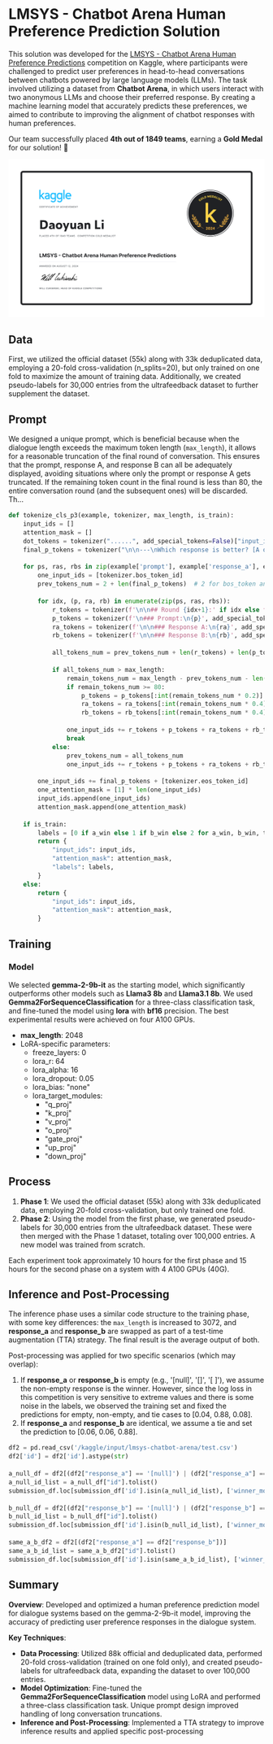 
# LMSYS - Chatbot Arena Human Preference Prediction Solution

This solution was developed for the [LMSYS - Chatbot Arena Human Preference Predictions](https://www.kaggle.com/competitions/lmsys-chatbot-arena/overview) competition on Kaggle, where participants were challenged to predict user preferences in head-to-head conversations between chatbots powered by large language models (LLMs). The task involved utilizing a dataset from **Chatbot Arena**, in which users interact with two anonymous LLMs and choose their preferred response. By creating a machine learning model that accurately predicts these preferences, we aimed to contribute to improving the alignment of chatbot responses with human preferences.

Our team successfully placed **4th out of 1849 teams**, earning a **Gold Medal** for our solution! 🏅

![Daoyuan Li - LMSYS](./Daoyuan%20Li%20-%20LMSYS%20-%20Chatbot%20Arena%20Human%20Preference%20Predictions.png)

## Data
First, we utilized the official dataset (55k) along with 33k deduplicated data, employing a 20-fold cross-validation (n_splits=20), but only trained on one fold to maximize the amount of training data. Additionally, we created pseudo-labels for 30,000 entries from the ultrafeedback dataset to further supplement the dataset.

## Prompt
We designed a unique prompt, which is beneficial because when the dialogue length exceeds the maximum token length (`max_length`), it allows for a reasonable truncation of the final round of conversation. This ensures that the prompt, response A, and response B can all be adequately displayed, avoiding situations where only the prompt or response A gets truncated. If the remaining token count in the final round is less than 80, the entire conversation round (and the subsequent ones) will be discarded. Th...

```python
def tokenize_cls_p3(example, tokenizer, max_length, is_train):
    input_ids = []
    attention_mask = []
    dot_tokens = tokenizer("......", add_special_tokens=False)["input_ids"]
    final_p_tokens = tokenizer("\n\n---\nWhich response is better? [A or B or tie]\nAnswer: ", add_special_tokens=False)["input_ids"]

    for ps, ras, rbs in zip(example['prompt'], example['response_a'], example['response_b']):
        one_input_ids = [tokenizer.bos_token_id]
        prev_tokens_num = 2 + len(final_p_tokens)  # 2 for bos_token and eos_token

        for idx, (p, ra, rb) in enumerate(zip(ps, ras, rbs)):
            r_tokens = tokenizer(f'\n\n## Round {idx+1}:' if idx else f'## Round {idx+1}:', add_special_tokens=False)["input_ids"]
            p_tokens = tokenizer(f'\n### Prompt:\n{p}', add_special_tokens=False)["input_ids"]
            ra_tokens = tokenizer(f'\n\n### Response A:\n{ra}', add_special_tokens=False)["input_ids"]
            rb_tokens = tokenizer(f'\n\n### Response B:\n{rb}', add_special_tokens=False)["input_ids"]

            all_tokens_num = prev_tokens_num + len(r_tokens) + len(p_tokens) + len(ra_tokens) + len(rb_tokens

            if all_tokens_num > max_length:
                remain_tokens_num = max_length - prev_tokens_num - len(r_tokens) - 3 * len(dot_tokens)
                if remain_tokens_num >= 80:
                    p_tokens = p_tokens[:int(remain_tokens_num * 0.2)] + dot_tokens if len(p_tokens) > int(remain_tokens_num * 0.2) else p_tokens
                    ra_tokens = ra_tokens[:int(remain_tokens_num * 0.4)] + dot_tokens if len(ra_tokens) > int(remain_tokens_num * 0.4) else ra_tokens
                    rb_tokens = rb_tokens[:int(remain_tokens_num * 0.4)] + dot_tokens if len(rb_tokens) > int(remain_tokens_num * 0.4) else rb_tokens

                one_input_ids += r_tokens + p_tokens + ra_tokens + rb_tokens
                break
            else:
                prev_tokens_num = all_tokens_num
                one_input_ids += r_tokens + p_tokens + ra_tokens + rb_tokens

        one_input_ids += final_p_tokens + [tokenizer.eos_token_id]
        one_attention_mask = [1] * len(one_input_ids)
        input_ids.append(one_input_ids)
        attention_mask.append(one_attention_mask)

    if is_train:
        labels = [0 if a_win else 1 if b_win else 2 for a_win, b_win, tie in zip(example['winner_model_a'], example['winner_model_b'], example['winner_tie'])]
        return {
            "input_ids": input_ids,
            "attention_mask": attention_mask,
            "labels": labels,
        }
    else:
        return {
            "input_ids": input_ids,
            "attention_mask": attention_mask,
        }
```
## Training

### Model
We selected **gemma-2-9b-it** as the starting model, which significantly outperforms other models such as **Llama3 8b** and **Llama3.1 8b**. We used **Gemma2ForSequenceClassification** for a three-class classification task, and fine-tuned the model using **lora** with **bf16** precision. The best experimental results were achieved on four A100 GPUs.

- **max_length**: 2048
- LoRA-specific parameters:
  - freeze_layers: 0
  - lora_r: 64
  - lora_alpha: 16
  - lora_dropout: 0.05
  - lora_bias: "none"
  - lora_target_modules:
    - "q_proj"
    - "k_proj"
    - "v_proj"
    - "o_proj"
    - "gate_proj"
    - "up_proj"
    - "down_proj"

## Process
1. **Phase 1**: We used the official dataset (55k) along with 33k deduplicated data, employing 20-fold cross-validation, but only trained one fold.
2. **Phase 2**: Using the model from the first phase, we generated pseudo-labels for 30,000 entries from the ultrafeedback dataset. These were then merged with the Phase 1 dataset, totaling over 100,000 entries. A new model was trained from scratch.

Each experiment took approximately 10 hours for the first phase and 15 hours for the second phase on a system with 4 A100 GPUs (40G).

## Inference and Post-Processing

The inference phase uses a similar code structure to the training phase, with some key differences: the `max_length` is increased to 3072, and **response_a** and **response_b** are swapped as part of a test-time augmentation (TTA) strategy. The final result is the average output of both.

Post-processing was applied for two specific scenarios (which may overlap):
1. If **response_a** or **response_b** is empty (e.g., '[null]', '[]', '[ ]'), we assume the non-empty response is the winner. However, since the log loss in this competition is very sensitive to extreme values and there is some noise in the labels, we observed the training set and fixed the predictions for empty, non-empty, and tie cases to [0.04, 0.88, 0.08].
2. If **response_a** and **response_b** are identical, we assume a tie and set the prediction to [0.06, 0.06, 0.88].

```python
df2 = pd.read_csv('/kaggle/input/lmsys-chatbot-arena/test.csv')
df2['id'] = df2['id'].astype(str)

a_null_df = df2[(df2["response_a"] == '[null]') | (df2["response_a"] == '[]') | (df2["response_a"] == '[ ]') | (df2["response_a"] == '[  ]') | (df2["response_a"] == '[""]') | (df2["response_a"] == '["",""]')]
a_null_id_list = a_null_df["id"].tolist()
submission_df.loc[submission_df['id'].isin(a_null_id_list), ['winner_model_a', 'winner_model_b', 'winner_tie']] = [0.04, 0.88, 0.08]

b_null_df = df2[(df2["response_b"] == '[null]') | (df2["response_b"] == '[]') | (df2["response_b"] == '[ ]') | (df2["response_b"] == '[  ]') | (df2["response_b"] == '[""]') | (df2["response_b"] == '["",""]')]
b_null_id_list = b_null_df["id"].tolist()
submission_df.loc[submission_df['id'].isin(b_null_id_list), ['winner_model_a', 'winner_model_b', 'winner_tie']] = [0.88, 0.04, 0.08]

same_a_b_df2 = df2[(df2["response_a"] == df2["response_b"])]
same_a_b_id_list = same_a_b_df2["id"].tolist()
submission_df.loc[submission_df['id'].isin(same_a_b_id_list), ['winner_model_a', 'winner_model_b', 'winner_tie']] = [0.06, 0.06, 0.88]
```

## Summary

**Overview**: Developed and optimized a human preference prediction model for dialogue systems based on the gemma-2-9b-it model, improving the accuracy of predicting user preference responses in the dialogue system.

**Key Techniques**:
- **Data Processing**: Utilized 88k official and deduplicated data, performed 20-fold cross-validation (trained on one fold only), and created pseudo-labels for ultrafeedback data, expanding the dataset to over 100,000 entries.
- **Model Optimization**: Fine-tuned the **Gemma2ForSequenceClassification** model using LoRA and performed a three-class classification task. Unique prompt design improved handling of long conversation truncations.
- **Inference and Post-Processing**: Implemented a TTA strategy to improve inference results and applied specific post-processing
